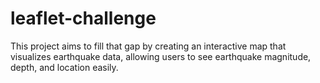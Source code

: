 # leaflet-challenge
This project aims to fill that gap by creating an interactive map that visualizes earthquake data, allowing users to see earthquake magnitude, depth, and location easily.
